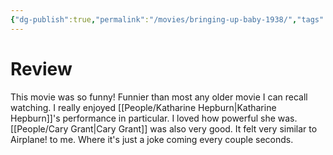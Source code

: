 ```yaml
---
{"dg-publish":true,"permalink":"/movies/bringing-up-baby-1938/","tags":["review"],"created":"2023-12-01T08:31:27.487-06:00","updated":"2023-12-01T11:05:58.687-06:00"}
---
```



# Review

This movie was so funny! Funnier than most any older movie I can recall watching. I really enjoyed [[People/Katharine Hepburn\|Katharine Hepburn]]'s performance in particular. I loved how powerful she was. [[People/Cary Grant\|Cary Grant]] was also very good. It felt very similar to Airplane! to me. Where it's just a joke coming every couple seconds.
